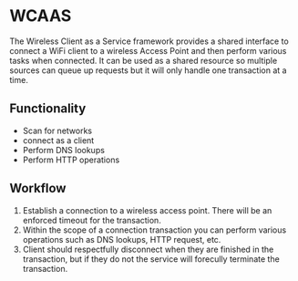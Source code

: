 # WCAAS

The Wireless Client as a Service framework provides a shared interface to connect a WiFi client to a wireless Access Point and then perform various tasks when connected. It can be used as a shared resource so multiple sources can queue up requests but it will only handle one transaction at a time.

## Functionality

 - Scan for networks
 - connect as a client
 - Perform DNS lookups
 - Perform HTTP operations

## Workflow

 1. Establish a connection to a wireless access point. There will be an enforced timeout for the transaction.
 2. Within the scope of a connection transaction you can perform various operations such as DNS lookups, HTTP request, etc.
 3. Client should respectfully disconnect when they are finished in the transaction, but if they do not the service will forecully terminate the transaction.
